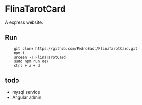 # FlinaTarotCard

A express website.

## Run
        git clone https://github.com/PedroEast/FlinaTarotCard.git
        npm i
        srceen -s FlinaTarotCard
        sudo npm run dev
        ctrl + a + d

## todo
- mysql service
- Angular admin
